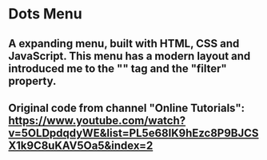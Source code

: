 # Dots Menu

## A expanding menu, built with HTML, CSS and JavaScript. This menu has a modern layout and introduced me to the "<span>" tag and the "filter" property.

## Original code from channel "Online Tutorials": https://www.youtube.com/watch?v=5OLDpdqdyWE&list=PL5e68lK9hEzc8P9BJCSX1k9C8uKAV5Oa5&index=2